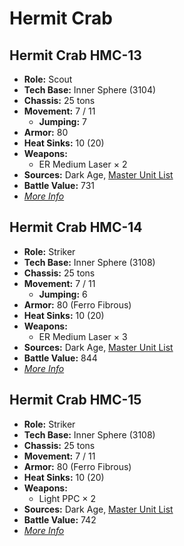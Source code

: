 # Hermit Crab
## Hermit Crab HMC-13
- **Role:** Scout
- **Tech Base:** Inner Sphere (3104)
- **Chassis:** 25 tons
- **Movement:** 7 / 11
  - **Jumping:** 7
- **Armor:** 80
- **Heat Sinks:** 10 (20)
- **Weapons:**
  - ER Medium Laser × 2
- **Sources:** Dark Age, [Master Unit List](http://masterunitlist.info/Unit/Details/7721/hermit-crab-hmc-13)
- **Battle Value:** 731
- [*More Info*](hermit_crab/hermit_crab_hmc-13.md)

## Hermit Crab HMC-14
- **Role:** Striker
- **Tech Base:** Inner Sphere (3108)
- **Chassis:** 25 tons
- **Movement:** 7 / 11
  - **Jumping:** 6
- **Armor:** 80 (Ferro Fibrous)
- **Heat Sinks:** 10 (20)
- **Weapons:**
  - ER Medium Laser × 3
- **Sources:** Dark Age, [Master Unit List](http://masterunitlist.info/Unit/Details/7722/hermit-crab-hmc-14)
- **Battle Value:** 844
- [*More Info*](hermit_crab/hermit_crab_hmc-14.md)

## Hermit Crab HMC-15
- **Role:** Striker
- **Tech Base:** Inner Sphere (3108)
- **Chassis:** 25 tons
- **Movement:** 7 / 11
- **Armor:** 80 (Ferro Fibrous)
- **Heat Sinks:** 10 (20)
- **Weapons:**
  - Light PPC × 2
- **Sources:** Dark Age, [Master Unit List](http://masterunitlist.info/Unit/Details/7723/hermit-crab-hmc-15)
- **Battle Value:** 742
- [*More Info*](hermit_crab/hermit_crab_hmc-15.md)

